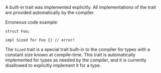 A built-in trait was implemented explicitly. All implementations of the trait
are provided automatically by the compiler.

Erroneous code example:

```compile_fail,E0322
struct Foo;

impl Sized for Foo {} // error!
```

The `Sized` trait is a special trait built-in to the compiler for types with a
constant size known at compile-time. This trait is automatically implemented
for types as needed by the compiler, and it is currently disallowed to
explicitly implement it for a type.
